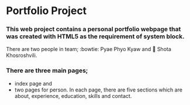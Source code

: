 # Portfolio Project

### This web project contains a personal portfolio webpage that was created with HTML5 as the requirement of system block. 
There are two people in team; :bowtie: Pyae Phyo Kyaw and :boy: Shota Khosroshvili.
### There are three main pages; 
* index page and 
* two pages for person.
In each page, there are five sections which are about, experience, education, skills and contact.
